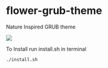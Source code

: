 # flower-grub-theme

Nature Inspired GRUB theme

![](https://github.com/abhishek-mallav/flower-grub-theme/blob/main/preview.png)

To Install run install.sh in terminal

```bash
./install.sh
```
